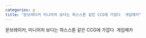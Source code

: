 ```yaml
---
categories: g
title: "문브레이커 미니어처 보다는 하스스톤 같은 CCG에 가깝다  게임메카"
---
```

문브레이커, 미니어처 보다는 하스스톤 같은 CCG에 가깝다&nbsp;&nbsp;게임메카